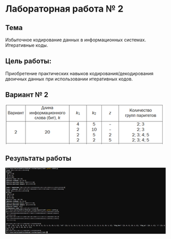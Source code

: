 # Лабораторная работа № 2

## Тема
Избыточное кодирование данных в информационных системах. Итеративные коды.

## Цель работы:
Приобретение практических навыков кодирования/декодирования двоичных данных при использовании итеративных кодов.

## Вариант № 2
![image](../../images/lab2_var.png)

## Результаты работы
![image](../../images/lab2_ans.png)